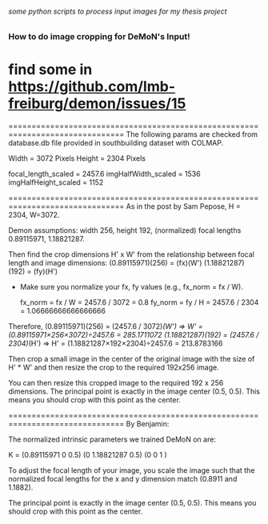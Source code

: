 ###### some python scripts to process input images for my thesis project


### How to do image cropping for DeMoN's Input!
# find some in https://github.com/lmb-freiburg/demon/issues/15

===============================================================================
The following params are checked from database.db file provided in southbuilding dataset with COLMAP.

Width = 3072 Pixels
Height = 2304 Pixels


focal_length_scaled = 2457.6
imgHalfWidth_scaled = 1536
imgHalfHeight_scaled = 1152

===============================================================================
As in the post by Sam Pepose, H = 2304, W=3072.


Demon assumptions: width 256, height 192, (normalized) focal lengths 0.89115971, 1.18821287.


Then find the crop dimensions H' x W' from the relationship between focal length and image dimensions:
(0.89115971)(256) = (fx)(W')
(1.18821287)(192) = (fy)(H')


* Make sure you normalize your fx, fy values (e.g., fx_norm = fx / W).

	fx_norm = fx / W = 2457.6 / 3072 = 0.8
	fy_norm = fy / H = 2457.6 / 2304 = 1.06666666666666666


Therefore,
	(0.89115971)(256) = (2457.6 / 3072)*(W')		=> W' = (0.89115971×256×3072)÷2457.6 = 285.1711072
	(1.18821287)(192) = (2457.6 / 2304)*(H')		=> H' = (1.18821287×192×2304)÷2457.6 = 213.8783166

Then crop a small image in the center of the original image with the size of H' * W' and then resize the crop to the required 192x256 image.

You can then resize this cropped image to the required 192 x 256 dimensions. The principal point is exactly in the image center (0.5, 0.5). This means you should crop with this point as the center.

===============================================================================
By Benjamin:

The normalized intrinsic parameters we trained DeMoN on are:

K = (0.89115971  0           0.5)
    (0           1.18821287  0.5)
    (0           0           1  )

To adjust the focal length of your image, you scale the image such that the normalized focal lengths for the x and y dimension match (0.8911 and 1.1882).

The principal point is exactly in the image center (0.5, 0.5). This means you should crop with this point as the center.
